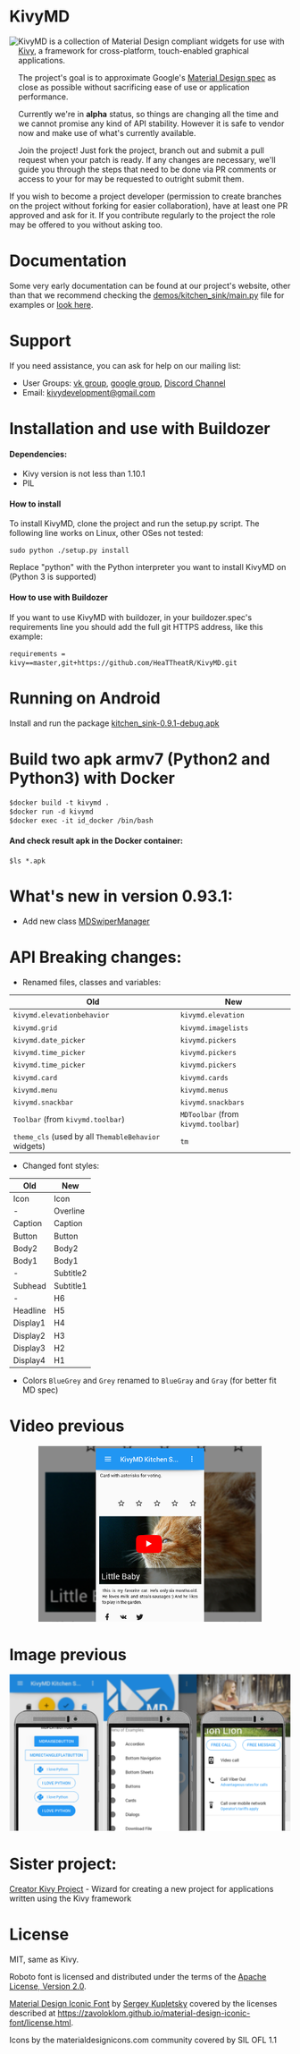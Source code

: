 KivyMD
======

<img align="left" height="256" src="https://raw.githubusercontent.com/kivymd/KivyMD/master/assets/kivymd_logo.png"/>

KivyMD is a collection of Material Design compliant widgets for use with [Kivy](http://kivy.org), a framework for cross-platform, touch-enabled graphical applications.

The project's goal is to approximate Google's [Material Design spec](https://www.google.com/design/spec/material-design/introduction.html) as close as possible without sacrificing ease of use or application performance.

Currently we're in **alpha** status, so things are changing all the time and we cannot promise any kind of API stability. However it is safe to vendor now and make use of what's currently available.

Join the project! Just fork the project, branch out and submit a pull request when your patch is ready. If any changes are necessary, we'll guide you through the steps that need to be done via PR comments or access to your for may be requested to outright submit them.

If you wish to become a project developer (permission to create branches on the project without forking for easier collaboration), have at least one PR approved and ask for it. If you contribute regularly to the project the role may be offered to you without asking too.

Documentation
=============

Some very early documentation can be found at our project's website, other than that we recommend checking the [demos/kitchen_sink/main.py](https://github.com/HeaTTheatR/KivyMD/blob/master/demos/kitchen_sink/main.py) file for examples or [look here](https://github.com/HeaTTheatR/KivyMD/wiki/MDUserAnimationCard).

Support
=======
If you need assistance, you can ask for help on our mailing list:

* User Groups: [vk group](https://vk.com/kivy_development), [google group](https://groups.google.com/forum/#!categories/kivymd-users-support), [Discord Channel](https://discord.gg/TegSJDD)
* Email: kivydevelopment@gmail.com


Installation and use with Buildozer
===================================

#### Dependencies:
* Kivy version is not less than 1.10.1
* PIL

#### How to install

To install KivyMD, clone the project and run the setup.py script. The following line works on Linux, other OSes not tested:

    sudo python ./setup.py install

Replace "python" with the Python interpreter you want to install KivyMD on (Python 3 is supported)


#### How to use with Buildozer

If you want to use KivyMD with buildozer, in your buildozer.spec's requirements line you should add the full git HTTPS address, like this example:

    requirements = kivy==master,git+https://github.com/HeaTTheatR/KivyMD.git

Running on Android
==================
Install and run the package [kitchen_sink-0.9.1-debug.apk](https://github.com/HeaTTheatR/KivyMD-data/tree/master/bin/python2)

Build two apk armv7 (Python2 and Python3) with Docker
==================
    $docker build -t kivymd .
    $docker run -d kivymd
    $docker exec -it id_docker /bin/bash
#### And check result apk in the Docker container:
    $ls *.apk

What's new in version 0.93.1:
============================
* Add new class [MDSwiperManager](https://github.com/HeaTTheatR/KivyMD/wiki/MDSwiperManager)

API Breaking changes:
=====================
* Renamed files, classes and variables:

| Old                                                  | New                                 |
|------------------------------------------------------|-------------------------------------|
| `kivymd.elevationbehavior`                           | `kivymd.elevation`                  |
| `kivymd.grid`                                        | `kivymd.imagelists`                 |
| `kivymd.date_picker`                                 | `kivymd.pickers`                    |
| `kivymd.time_picker`                                 | `kivymd.pickers`                    |
| `kivymd.time_picker`                                 | `kivymd.pickers`                    |
| `kivymd.card`                                        | `kivymd.cards`                      |
| `kivymd.menu`                                        | `kivymd.menus`                      |
| `kivymd.snackbar`                                    | `kivymd.snackbars`                  |
| `Toolbar` (from `kivymd.toolbar`)                    | `MDToolbar` (from `kivymd.toolbar`) |
| `theme_cls` (used by all `ThemableBehavior` widgets) | `tm`                                |

* Changed font styles:

| Old      | New       |
|----------|-----------|
| Icon     | Icon      |
| -        | Overline  |
| Caption  | Caption   |
| Button   | Button    |
| Body2    | Body2     |
| Body1    | Body1     |
| -        | Subtitle2 |
| Subhead  | Subtitle1 |
| -        | H6        |
| Headline | H5        |
| Display1 | H4        |
| Display2 | H3        |
| Display3 | H2        |
| Display4 | H1        |

* Colors `BlueGrey` and `Grey` renamed to `BlueGray` and `Gray` (for better fit MD spec)


Video previous
==============
<p align="center">
    <a href="https://youtu.be/Jbi20FGZ8KM"><img src="https://github.com/HeaTTheatR/KivyMD-data/blob/master/gallery/prevideo.png"></a>
</p>

Image previous
==============
<p align="center">
    <img src="https://github.com/HeaTTheatR/KivyMD-data/blob/master/gallery/previous.png">
</p>

Sister project:
==============

[Creator Kivy Project](https://github.com/HeaTTheatR/CreatorKivyProject) - Wizard for creating a new project for applications written using the Kivy framework

License
=======

MIT, same as Kivy.

Roboto font is licensed and distributed under the terms of the [Apache License, Version 2.0](https://www.apache.org/licenses/LICENSE-2.0).

[Material Design Iconic Font](https://github.com/zavoloklom/material-design-iconic-font) by [Sergey Kupletsky](https://twitter.com/zavoloklom) covered by the licenses described at https://zavoloklom.github.io/material-design-iconic-font/license.html.

Icons by the materialdesignicons.com community covered by SIL OFL 1.1
